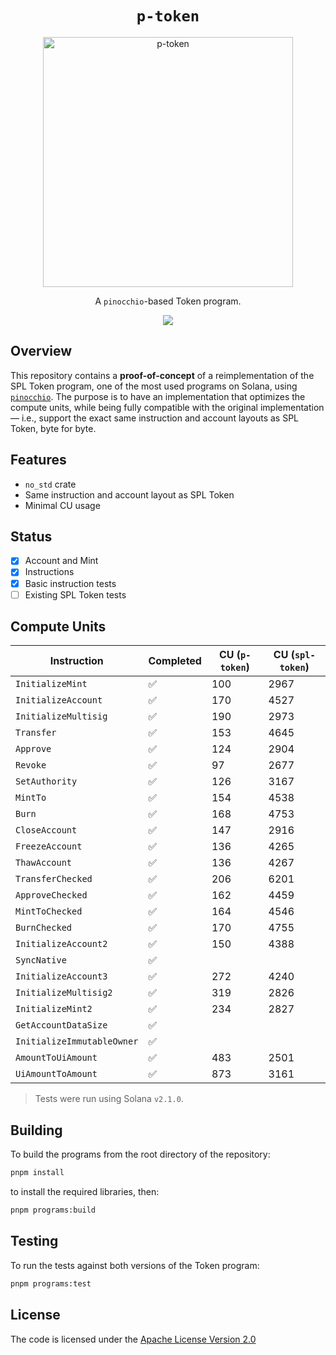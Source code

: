 <h1 align="center">
  <code>p-token</code>
</h1>
<p align="center">
  <img width="400" alt="p-token" src="https://github.com/user-attachments/assets/ba1c5f0d-db2f-457d-8f7e-e62fd564e5e7" />
</p>
<p align="center">
  A <code>pinocchio</code>-based Token program.
</p>

<p align="center">
  <a href="https://github.com/febo/p-token/actions/workflows/main.yml"><img src="https://img.shields.io/github/actions/workflow/status/febo/p-token/main.yml?logo=GitHub" /></a>
</p>

## Overview

This repository contains a **proof-of-concept** of a reimplementation of the SPL Token program, one of the most used programs on Solana, using [`pinocchio`](https://github.com/febo/pinocchio). The purpose is to have an implementation that optimizes the compute units, while being fully compatible with the original implementation &mdash; i.e., support the exact same instruction and account layouts as SPL Token, byte for byte.

## Features

- `no_std` crate
- Same instruction and account layout as SPL Token
- Minimal CU usage

## Status

- [x] Account and Mint
- [x] Instructions
- [x] Basic instruction tests
- [ ] Existing SPL Token tests

## Compute Units

| Instruction                | Completed | CU (`p-token`) | CU (`spl-token`) |
|----------------------------|-----------|----------------|------------------|
| `InitializeMint`           | ✅        | 100            | 2967             |
| `InitializeAccount`        | ✅        | 170            | 4527             |
| `InitializeMultisig`       | ✅        | 190            | 2973             |
| `Transfer`                 | ✅        | 153            | 4645             |
| `Approve`                  | ✅        | 124            | 2904             |
| `Revoke`                   | ✅        |  97            | 2677             |
| `SetAuthority`             | ✅        | 126            | 3167             |
| `MintTo`                   | ✅        | 154            | 4538             |
| `Burn`                     | ✅        | 168            | 4753             |
| `CloseAccount`             | ✅        | 147            | 2916             |
| `FreezeAccount`            | ✅        | 136            | 4265             |
| `ThawAccount`              | ✅        | 136            | 4267             |
| `TransferChecked`          | ✅        | 206            | 6201             |
| `ApproveChecked`           | ✅        | 162            | 4459             |
| `MintToChecked`            | ✅        | 164            | 4546             |
| `BurnChecked`              | ✅        | 170            | 4755             |
| `InitializeAccount2`       | ✅        | 150            | 4388             |
| `SyncNative`               | ✅        |                |                  |
| `InitializeAccount3`       | ✅        | 272            | 4240             |
| `InitializeMultisig2`      | ✅        | 319            | 2826             |
| `InitializeMint2`          | ✅        | 234            | 2827             |
| `GetAccountDataSize`       | ✅        |                |                  |
| `InitializeImmutableOwner` | ✅        |                |                  |
| `AmountToUiAmount`         | ✅        | 483            | 2501             |
| `UiAmountToAmount`         | ✅        | 873            | 3161             |

> Tests were run using Solana `v2.1.0`.

## Building

To build the programs from the root directory of the repository:
```bash
pnpm install
```
to install the required libraries, then:
```bash
pnpm programs:build
```

## Testing

To run the tests against both versions of the Token program:
```bash
pnpm programs:test
```

## License

The code is licensed under the [Apache License Version 2.0](LICENSE)
